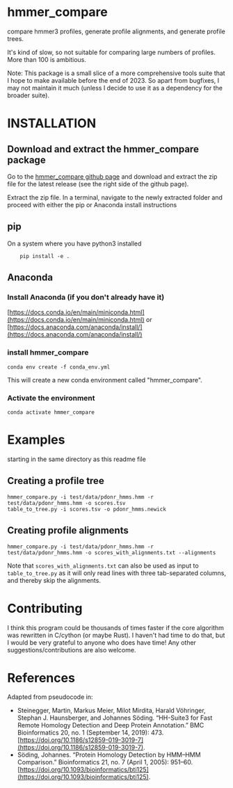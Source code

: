 # hmmer_compare
compare hmmer3 profiles, generate profile alignments, and generate profile trees.

It's kind of slow, so not suitable for comparing large numbers of profiles. More than 100 is ambitious.

Note: This package is a small slice of a more comprehensive tools suite that I hope to make available before the end of 2023. So apart from bugfixes, I may not maintain it much (unless I decide to use it as a dependency for the broader suite).


# INSTALLATION

## Download and extract the hmmer_compare package

Go to the [hmmer_compare github page](https://github.com/seanrjohnson/hmmer_compare) and download and extract the zip file for the latest release (see the right side of the github page).

Extract the zip file.  In a terminal, navigate to the newly extracted folder and proceed with either the pip or Anaconda install instructions


## pip
On a system where you have python3 installed

```
    pip install -e .
```


## Anaconda
### Install Anaconda (if you don't already have it)

[https://docs.conda.io/en/main/miniconda.html](https://docs.conda.io/en/main/miniconda.html)
or
[https://docs.anaconda.com/anaconda/install/](https://docs.anaconda.com/anaconda/install/)



### install hmmer_compare
```
conda env create -f conda_env.yml
```

This will create a new conda environment called "hmmer_compare".

### Activate the environment
```
conda activate hmmer_compare
```

# Examples

starting in the same directory as this readme file
## Creating a profile tree

```
hmmer_compare.py -i test/data/pdonr_hmms.hmm -r test/data/pdonr_hmms.hmm -o scores.tsv
table_to_tree.py -i scores.tsv -o pdonr_hmms.newick
```

## Creating profile alignments
```
hmmer_compare.py -i test/data/pdonr_hmms.hmm -r test/data/pdonr_hmms.hmm -o scores_with_alignments.txt --alignments
```
Note that `scores_with_alignments.txt` can also be used as input to `table_to_tree.py` as it will only read lines with three tab-separated columns, and thereby skip the alignments.


# Contributing

I think this program could be thousands of times faster if the core algorithm was rewritten in C/cython (or maybe Rust). I haven't had time to do that, but I would be very grateful to anyone who does have time! Any other suggestions/contributions are also welcome.

# References

Adapted from pseudocode in:

- Steinegger, Martin, Markus Meier, Milot Mirdita, Harald Vöhringer, Stephan J. Haunsberger, and Johannes Söding. “HH-Suite3 for Fast Remote Homology Detection and Deep Protein Annotation.” BMC Bioinformatics 20, no. 1 (September 14, 2019): 473. [https://doi.org/10.1186/s12859-019-3019-7](https://doi.org/10.1186/s12859-019-3019-7).
- Söding, Johannes. “Protein Homology Detection by HMM–HMM Comparison.” Bioinformatics 21, no. 7 (April 1, 2005): 951–60. [https://doi.org/10.1093/bioinformatics/bti125](https://doi.org/10.1093/bioinformatics/bti125).
